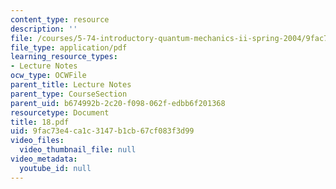 ```yaml
---
content_type: resource
description: ''
file: /courses/5-74-introductory-quantum-mechanics-ii-spring-2004/9fac73e4ca1c3147b1cb67cf083f3d99_18.pdf
file_type: application/pdf
learning_resource_types:
- Lecture Notes
ocw_type: OCWFile
parent_title: Lecture Notes
parent_type: CourseSection
parent_uid: b674992b-2c20-f098-062f-edbb6f201368
resourcetype: Document
title: 18.pdf
uid: 9fac73e4-ca1c-3147-b1cb-67cf083f3d99
video_files:
  video_thumbnail_file: null
video_metadata:
  youtube_id: null
---
```

